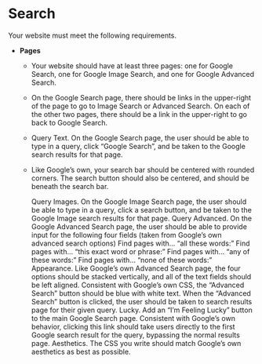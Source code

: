 # Search

Your website must meet the following requirements.

* __Pages__
  * Your website should have at least three pages: one for Google Search, one for Google Image Search, and one for Google Advanced Search.
  * On the Google Search page, there should be links in the upper-right of the page to go to Image Search or Advanced Search. On each of the other two pages, there should be a link in the upper-right to go back to Google Search.
  * Query Text. On the Google Search page, the user should be able to type in a query, click “Google Search”, and be taken to the Google search results for that page.
  * Like Google’s own, your search bar should be centered with rounded corners. The search button should also be centered, and should be beneath the search bar.
  
    Query Images. On the Google Image Search page, the user should be able to type in a query, click a search button, and be taken to the Google Image search results for that page.
    Query Advanced. On the Google Advanced Search page, the user should be able to provide input for the following four fields (taken from Google’s own advanced search options)
        Find pages with… “all these words:”
        Find pages with… “this exact word or phrase:”
        Find pages with… “any of these words:”
        Find pages with… “none of these words:”
    Appearance. Like Google’s own Advanced Search page, the four options should be stacked vertically, and all of the text fields should be left aligned.
        Consistent with Google’s own CSS, the “Advanced Search” button should be blue with white text. When the “Advanced Search” button is clicked, the user should be taken to search results page for their given query.
    Lucky. Add an “I’m Feeling Lucky” button to the main Google Search page. Consistent with Google’s own behavior, clicking this link should take users directly to the first Google search result for the query, bypassing the normal results page.
    Aesthetics. The CSS you write should match Google’s own aesthetics as best as possible.
